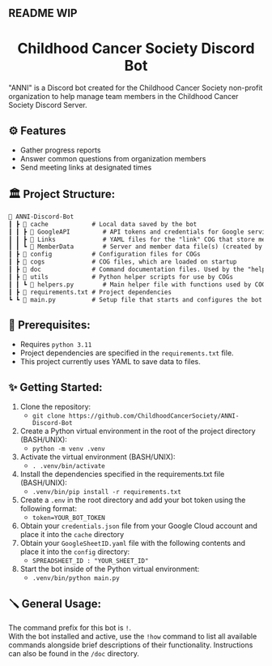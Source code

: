 ## README WIP
<h1 align="center">
  Childhood Cancer Society Discord Bot
</h1>

"ANNI" is a Discord bot created for the Childhood Cancer Society non-profit organization to help manage team members in the Childhood Cancer Society Discord Server.

## ⚙ Features

* Gather progress reports
* Answer common questions from organization members
* Send meeting links at designated times

## 🏛️ Project Structure:
```md
📂 ANNI-Discord-Bot
┃ ┣ 📂 cache            # Local data saved by the bot
┃ ┃ ┣ 📂 GoogleAPI         # API tokens and credentials for Google services
┃ ┃ ┣ 📂 Links             # YAML files for the "link" COG that store meeting link URLs
┃ ┃ ┗ 📂 MemberData        # Server and member data file(s) (created by view COG)
┃ ┣ 📂 config           # Configuration files for COGs
┃ ┣ 📂 cogs             # COG files, which are loaded on startup
┃ ┣ 📂 doc              # Command documentation files. Used by the "help" COG
┃ ┣ 📂 utils            # Python helper scripts for use by COGs
┃ ┃ ┗ 📙 helpers.py        # Main helper file with functions used by COGs
┃ ┣ 📄 requirements.txt # Project dependencies
┗ ┗ 📙 main.py          # Setup file that starts and configures the bot
```

## 📝 Prerequisites:
* Requires `python 3.11`
* Project dependencies are specified in the `requirements.txt` file. 
* This project currently uses YAML to save data to files.

## ✨ Getting Started:
1. Clone the repository:
   - `git clone https://github.com/ChildhoodCancerSociety/ANNI-Discord-Bot`
2. Create a Python virtual environment in the root of the project directory (BASH/UNIX):
   - `python -m venv .venv`
3. Activate the virtual environment (BASH/UNIX):
   - `. .venv/bin/activate`
4. Install the dependencies specified in the requirements.txt file (BASH/UNIX):
   - `.venv/bin/pip install -r requirements.txt`
5. Create a `.env` in the root directory and add your bot token using the following format:
   - `token=YOUR_BOT_TOKEN`
6. Obtain your `credentials.json` file from your Google Cloud account and place it into the `cache` directory
7. Obtain your `GoogleSheetID.yaml` file with the following contents and place it into the `config` directory:
   - `SPREADSHEET_ID : "YOUR_SHEET_ID"`
8. Start the bot inside of the Python virtual environment:
   - `.venv/bin/python main.py`

## 🪛 General Usage:
The command prefix for this bot is `!`.  
With the bot installed and active, use the `!how` command to list all available commands alongside brief descriptions of their functionality. Instructions can also be found in the `/doc` directory.
